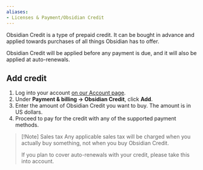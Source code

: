 ```yaml
---
aliases:
- Licenses & Payment/Obsidian Credit
---
```


Obsidian Credit is a type of prepaid credit. It can be bought in advance and applied towards purchases of all things Obsidian has to offer.

Obsidian Credit will be applied before any payment is due, and it will also be applied at auto-renewals.

## Add credit

1. Log into your account [on our Account page](https://obsidian.md/account).
2. Under **Payment & billing → Obsidian Credit**, click **Add**.
3. Enter the amount of Obsidian Credit you want to buy. The amount is in US dollars.
4. Proceed to pay for the credit with any of the supported payment methods.

> [!Note] Sales tax
> Any applicable sales tax will be charged when you actually buy something, not when you buy Obsidian Credit.
>
> If you plan to cover auto-renewals with your credit, please take this into account.
